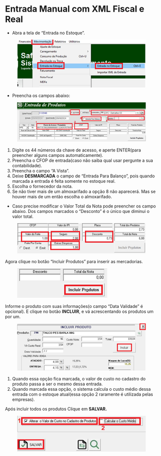 # Entrada Manual com XML Fiscal e Real

* Abra a tela de “Entrada no Estoque”.

<figure><img src="../../../.gitbook/assets/image.png" alt=""><figcaption></figcaption></figure>

* Preencha os campos abaixo:

<figure><img src="../../../.gitbook/assets/image (1).png" alt=""><figcaption></figcaption></figure>

1. Digite os 44 números da chave de acesso, e aperte ENTER(para preencher alguns campos automaticamente).
2. Preencha o CFOP de entrada(caso não saiba qual usar pergunte a sua contabilidade).
3. Preencha o campo “A Vista”.
4. Deixe **DESMARCADA** o campo de “Entrada Para Balanço”, pois quando marcada a entrada é feita somente no estoque real.
5. Escolha o fornecedor da nota.
6. Se não tiver mais de um almoxarifado a opção 8 não aparecerá. Mas se houver mais de um então escolha o almoxarifado.

* Caso precise modificar o Valor Total da Nota pode preencher os campo abaixo. Dos campos marcados o “Desconto” é o único que diminui o valor total.

<figure><img src="../../../.gitbook/assets/image (2).png" alt=""><figcaption></figcaption></figure>

Agora clique no botão “Incluir Produtos” para inserir as mercadorias.

<figure><img src="../../../.gitbook/assets/image (3).png" alt=""><figcaption></figcaption></figure>

Informe o produto com suas informações(o campo “Data Validade” é opcional). E clique no botão **INCLUIR**, e vá acrescentando os produtos um por um.

<figure><img src="../../../.gitbook/assets/image (4).png" alt=""><figcaption></figcaption></figure>

1. Quando essa opção fica marcada, o valor de custo no cadastro do produto passa a ser o mesmo dessa entrada.
2. Quando marcada essa opção, o sistema calcula o custo médio dessa entrada com o estoque atual(essa opção 2 raramente é utilizada pelas empresas).

Após incluir todos os produtos Clique em **SALVAR.**

<figure><img src="../../../.gitbook/assets/image (5).png" alt=""><figcaption></figcaption></figure>

